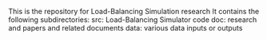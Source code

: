 This is the repository for Load-Balancing Simulation research
It contains the following subdirectories:
  src: Load-Balancing Simulator code
  doc: research and papers and related documents
  data: various data inputs or outputs
